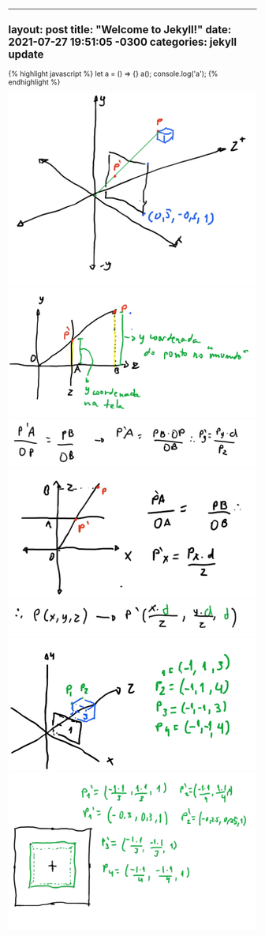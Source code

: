 
---
layout: post
title:  "Welcome to Jekyll!"
date:   2021-07-27 19:51:05 -0300
categories: jekyll update
---
{% highlight javascript %}
let a = () => {}
a();
console.log('a');
{% endhighlight %}

![Image](../images/rasterizer/perspectiva/perspectiva-1-1.jpg)
![Image](../images/rasterizer/perspectiva/perspectiva-2-1.jpg)
![Image](../images/rasterizer/perspectiva/perspectiva-3-1.jpg)
![Image](../images/rasterizer/perspectiva/perspectiva-4-1.jpg)
![Image](../images/rasterizer/perspectiva/perspectiva-5-1.jpg)
![Image](../images/rasterizer/perspectiva/perspectiva-6-1.jpg)
![Image](../images/rasterizer/perspectiva/perspectiva-7-1.jpg)

